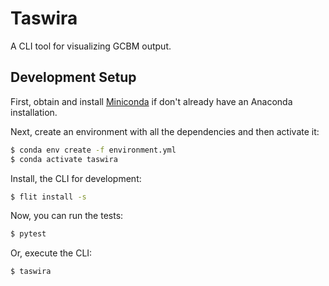 # Taswira

A CLI tool for visualizing GCBM output.

## Development Setup

First, obtain and install [Miniconda] if don't already have an Anaconda installation.

Next, create an environment with all the dependencies and then activate it:

```sh
$ conda env create -f environment.yml
$ conda activate taswira
```

Install, the CLI for development:

```sh
$ flit install -s
```

Now, you can run the tests:

```sh
$ pytest
```

Or, execute the CLI:

```sh
$ taswira
```

[miniconda]: https://docs.conda.io/en/latest/miniconda.html

